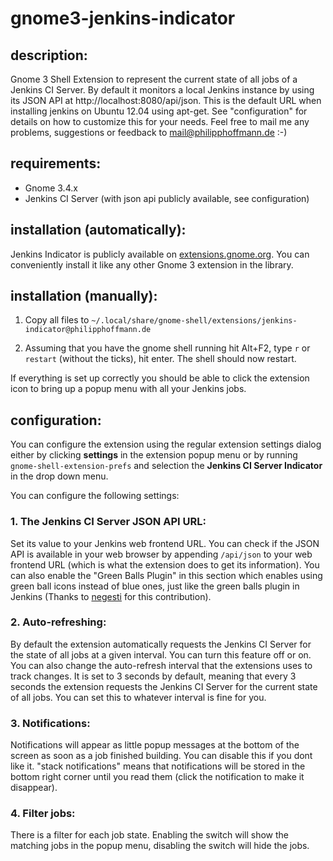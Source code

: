 # gnome3-jenkins-indicator

## description:
Gnome 3 Shell Extension to represent the current state of all jobs of a Jenkins CI Server.
By default it monitors a local Jenkins instance by using its JSON API at http://localhost:8080/api/json.
This is the default URL when installing jenkins on Ubuntu 12.04 using apt-get.
See "configuration" for details on how to customize this for your needs.
Feel free to mail me any problems, suggestions or feedback to mail@philipphoffmann.de :-)

## requirements:
- Gnome 3.4.x
- Jenkins CI Server (with json api publicly available, see configuration)

## installation (automatically):
Jenkins Indicator is publicly available on [extensions.gnome.org](https://extensions.gnome.org/extension/399/jenkins-ci-server-indicator/).
You can conveniently install it like any other Gnome 3 extension in the library.

## installation (manually):
1. Copy all files to `~/.local/share/gnome-shell/extensions/jenkins-indicator@philipphoffmann.de`

2. Assuming that you have the gnome shell running hit Alt+F2, type `r` or `restart` (without the ticks), hit enter. The shell should now restart.

If everything is set up correctly you should be able to click the extension icon to bring up a popup menu with all your Jenkins jobs. 

## configuration:
You can configure the extension using the regular extension settings dialog either by clicking **settings** in the extension popup menu or by running `gnome-shell-extension-prefs` and selection the **Jenkins CI Server Indicator** in the drop down menu. 

You can configure the following settings:

### 1. The Jenkins CI Server JSON API URL:
Set its value to your Jenkins web frontend URL.
You can check if the JSON API is available in your web browser by appending `/api/json` to your web frontend URL (which is what the extension does to get its information).
You can also enable the "Green Balls Plugin" in this section which enables using green ball icons instead of blue ones, just like the green balls plugin in Jenkins (Thanks to [negesti](https://github.com/negesti) for this contribution).

### 2. Auto-refreshing:
By default the extension automatically requests the Jenkins CI Server for the state of all jobs at a given interval.
You can turn this feature off or on.
You can also change the auto-refresh interval that the extensions uses to track changes.
It is set to 3 seconds by default, meaning that every 3 seconds the extension requests the Jenkins CI Server for the current state of all jobs.
You can set this to whatever interval is fine for you.

### 3. Notifications:
Notifications will appear as little popup messages at the bottom of the screen as soon as a job finished building.
You can disable this if you dont like it.
"stack notifications" means that notifications will be stored in the bottom right corner until you read them (click the notification to make it disappear).

### 4. Filter jobs:
There is a filter for each job state. Enabling the switch will show the matching jobs in the popup menu, disabling the switch will hide the jobs.
